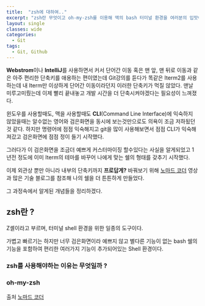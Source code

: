 ```yaml
---
title:  "zsh에 대하여.."
excerpt: "zsh란 무엇이고 oh-my-zsh를 이용해 맥의 bash 터미널 환경을 여러분의 입맛에 맞게 또 사용하기 쉽게 커스터마이징 해보세요"
layout: single
classes: wide
categories:
  - Git
tags:
  - Git, Github
---
```


**Webstrom**이나 **IntelliJ**를 사용하면서 커서 단어간 이동 혹은 맨 앞, 맨 뒤로 이동과 같은 아주 편리한 단축키를 애용하는 편이였는데 Git강의를 듣다가 똑같은 Iterm2를 사용하는데 내 Iterm만 이상하게 단어간 이동이라던지 이러한 단축키가 먹질 않았다. 맨날 미루고미뤘는데 이제 빨리 끝내놓고 개발 시간을 더 단축시켜야겠다는 필요성이 느껴졌다.

윈도우를 사용할때도, 맥을 사용할때도 **CLI**(Command Line Interface)에 익숙하지 않았을때는 알수없는 영어와 검은화면을 동시에 보는것만으로도 의욕이 조금 저하됬던것 같다. 하지만 명령어에 점점 익숙해지고 git을 많이 사용해보면서 점점 CLI가 익숙해져갔고 검은화면에 점점 정이 들기 시작했다.

그러다가 이 검은화면을 조금더 예쁘게 커스터마이징 할수있다는 사실을 알게되었고 1년전 정도에 이미 Iterm의 테마를 바꾸어 나에게 맞는 쉘의 형태를 갖추기 시작했다.

이제 외관상 뿐만 아니라 내부의 단축키까지 **프로답게?** 바꿔보기 위해 [노마드 코더](https://www.youtube.com/watch?v=GZzBH3ZRP4s&loop=0) 영상과 많은 기술 블로그를 참조해 나의 쉘을 더 튼튼하게 만들었다.

그 과정속에서 알게된 개념들을 정리하겠다.

## zsh란 ?

Z셸이라고 부르며, 터미널 shell 환경을 위한 일종의 도구이다. 

가볍고 빠르기는 하지만 너무 검은화면이라 예쁘지 않고 별다른 기능이 없는 bash 쉘의 기능을 포함하여 편리한 여러가지 기능이 추가되어있는 Shell 환경이다.

### zsh를 사용해야하는 이유는 무엇일까 ?


### oh-my-zsh




출처
[노마드 코더](https://www.youtube.com/watch?v=GZzBH3ZRP4s&loop=0)